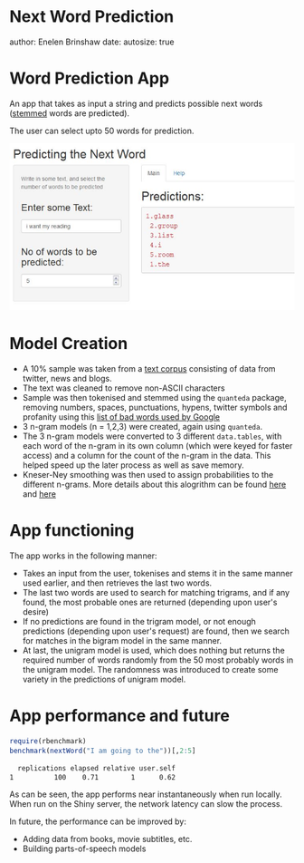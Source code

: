 Next Word Prediction
========================================================
author: Enelen Brinshaw
date: 
autosize: true
<style type="text/css"> 
p{
     letter-spacing:0;
}
.reveal p {
    line-height: 1.5em;
    font-size: 28px
}
.reveal li {
    letter-spacing:0;
    line-height: 1.5em;
    font-size: 28px
}
.reveal pre code {
    font-size: 1.5em;
}
</style>

Word Prediction App
========================================================

An app that takes as input a string and predicts possible next words ([stemmed](https://en.wikipedia.org/wiki/Stemming) words are predicted).

The user can select upto 50 words for prediction.

<p style="text-align:center;">
<img src = "screenshot.JPG" alt="App Screenshot">
</p>

Model Creation
=======================================================
- A 10% sample was taken from a [text corpus](https://d396qusza40orc.cloudfront.net/dsscapstone/dataset/Coursera-SwiftKey.zip) consisting of data from twitter, news and blogs.
- The text was cleaned to remove non-ASCII characters
- Sample was then tokenised and stemmed using the `quanteda` package, removing numbers, spaces, punctuations, hypens, twitter symbols and profanity using this [list of bad words used by Google](http://fffff.at/googles-official-list-of-bad-words/)
- 3 n-gram models (n = 1,2,3) were created, again using `quanteda`.
- The 3 n-gram models were converted to 3 different `data.tables`, with each word of the n-gram in its own column (which were keyed for faster access) and a column for the count of the n-gram in the data. This helped speed up the later process as well as save memory.
- Kneser-Ney smoothing was then used to assign probabilities to the different n-grams. More details about this alogrithm can be found [here](http://www.foldl.me/2014/kneser-ney-smoothing/) and [here](https://west.uni-koblenz.de/sites/default/files/BachelorArbeit_MartinKoerner.pdf)


App functioning
========================================================

The app works in the following manner:
- Takes an input from the user, tokenises and stems it in the same manner used earlier, and then retrieves the last two words.
- The last two words are used to search for matching trigrams, and if any found, the most probable ones are returned (depending upon user's desire)
- If no predictions are found in the trigram model, or not enough predictions (depending upon user's request) are found, then we search for matches in the bigram model in the same manner.
- At last, the unigram model is used, which does nothing but returns the required number of words randomly from the 50 most probably words in the unigram model. The randomness was introduced to create some variety in the predictions of unigram model.


App performance and future
=======================================================




```r
require(rbenchmark)
benchmark(nextWord("I am going to the"))[,2:5]
```

```
  replications elapsed relative user.self
1          100    0.71        1      0.62
```
As can be seen, the app performs near instantaneously when run locally. When run on the Shiny server, the network latency can slow the process.

In future, the performance can be improved by:
- Adding data from books, movie subtitles, etc.
- Building parts-of-speech models


